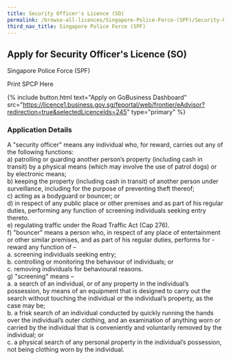 ```yaml
---
title: Security Officer's Licence (SO)
permalink: /browse-all-licences/Singapore-Police-Force-(SPF)/Security-Officer's-Licence-(SO)
third_nav_title: Singapore Police Force (SPF)
---
```


## Apply for Security Officer's Licence (SO)

Singapore Police Force (SPF)

Print SPCP Here

{% include button.html text="Apply on GoBusiness Dashboard" src="https://licence1.business.gov.sg/feportal/web/frontier/eAdvisor?redirection=true&selectedLicenceIds=245" type="primary" %}

### Application Details
<p>A "security officer" means any individual who, for reward, carries out any of the following functions:<br>a) patrolling or guarding another person&rsquo;s property (including cash in transit) by a physical means (which may involve the use of patrol dogs) or by electronic means;<br>b) keeping the property (including cash in transit) of another person under surveillance, including for the purpose of preventing theft thereof;<br>c) acting as a bodyguard or bouncer; or<br>d) in respect of any public place or other premises and as part of his regular duties, performing any function of screening individuals seeking entry thereto.<br>e) regulating traffic under the Road Traffic Act (Cap 276).<br>f) "bouncer" means a person who, in respect of any place of entertainment or other similar premises, and as part of his regular duties, performs for -reward any function of &ndash;<br>a. screening individuals seeking entry;<br>b. controlling or monitoring the behaviour of individuals; or<br>c. removing individuals for behavioural reasons.<br>g) "screening" means &ndash;<br>a. a search of an individual, or of any property in the individual&rsquo;s possession, by means of an equipment that is designed to carry out the search without touching the individual or the individual&rsquo;s property, as the case may be;<br>b. a frisk search of an individual conducted by quickly running the hands over the individual&rsquo;s outer clothing, and an examination of anything worn or carried by the individual that is conveniently and voluntarily removed by the individual; or<br>c. a physical search of any personal property in the individual&rsquo;s possession, not being clothing worn by the individual.</p>

